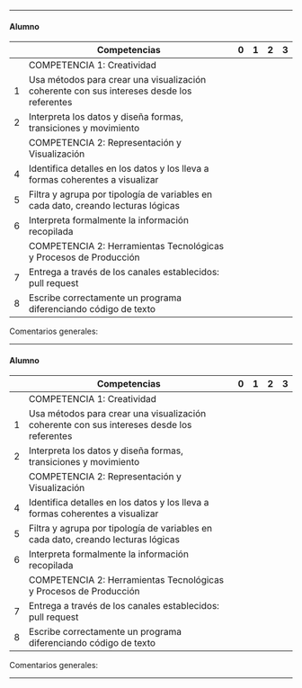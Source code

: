 

------

#### Alumno

|      | Competencias                             | **0** | **1** | **2** | **3** |
| ---- | ---------------------------------------- | ----- | ----- | ----- | ----- |
|      | COMPETENCIA 1: Creatividad               |       |       |       |       |
| 1    | Usa métodos para crear una visualización coherente con sus intereses  desde los referentes |       |       |       |       |
| 2    | Interpreta los datos y diseña formas, transiciones y movimiento |       |       |       |       |
|      | COMPETENCIA 2: Representación y Visualización |       |       |       |       |
| 4    | Identifica detalles en los datos y los lleva a formas coherentes a  visualizar |       |       |       |       |
| 5    | Filtra y agrupa por tipología de variables en cada dato, creando lecturas  lógicas |       |       |       |       |
| 6    | Interpreta formalmente la información recopilada |       |       |       |       |
|      | COMPETENCIA 2: Herramientas Tecnológicas y  Procesos de Producción |       |       |       |       |
| 7    | Entrega a través de los canales establecidos: pull request |       |       |       |       |
| 8    | Escribe correctamente un programa diferenciando código de texto |       |       |       |       |

Comentarios generales:

------

#### Alumno

|      | Competencias                             | **0** | **1** | **2** | **3** |
| ---- | ---------------------------------------- | ----- | ----- | ----- | ----- |
|      | COMPETENCIA 1: Creatividad               |       |       |       |       |
| 1    | Usa métodos para crear una visualización coherente con sus intereses  desde los referentes |       |       |       |       |
| 2    | Interpreta los datos y diseña formas, transiciones y movimiento |       |       |       |       |
|      | COMPETENCIA 2: Representación y Visualización |       |       |       |       |
| 4    | Identifica detalles en los datos y los lleva a formas coherentes a  visualizar |       |       |       |       |
| 5    | Filtra y agrupa por tipología de variables en cada dato, creando lecturas  lógicas |       |       |       |       |
| 6    | Interpreta formalmente la información recopilada |       |       |       |       |
|      | COMPETENCIA 2: Herramientas Tecnológicas y  Procesos de Producción |       |       |       |       |
| 7    | Entrega a través de los canales establecidos: pull request |       |       |       |       |
| 8    | Escribe correctamente un programa diferenciando código de texto |       |       |       |       |

Comentarios generales:

------


